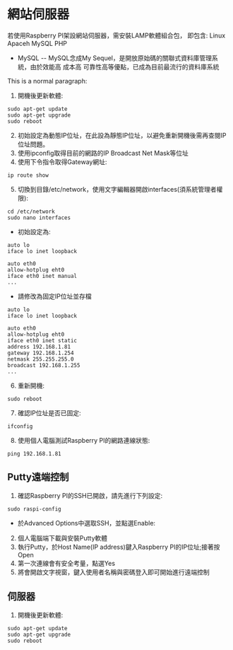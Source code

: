 # 網站伺服器

若使用Raspberry PI架設網站伺服器，需安裝LAMP軟體組合包，
即包含: Linux Apaceh MySQL PHP

- MySQL
-- MySQL念成My Sequel，是開放原始碼的關聯式資料庫管理系統，由於效能高 成本高 可靠性高等優點，已成為目前最流行的資料庫系統
<p>This is a normal paragraph:</p>

1. 開機後更新軟體:
<pre><code>sudo apt-get update
sudo apt-get upgrade
sudo reboot
</code></pre>
2. 初始設定為動態IP位址，在此設為靜態IP位址，以避免重新開機後需再查閱IP位址問題。
3. 使用ipconfig取得目前的網路的IP Broadcast Net Mask等位址
4. 使用下令指令取得Gateway網址:
<pre><code>ip route show
</code></pre>
5. 切換到目錄/etc/network，使用文字編輯器開啟interfaces(須系統管理者權限):
<pre><code>cd /etc/network
sudo nano interfaces
</code></pre>
- 初始設定為:
<pre><code>auto lo
iface lo inet loopback

auto eth0
allow-hotplug eht0
iface eth0 inet manual
...
</code></pre>
- 請修改為固定IP位址並存檔
<pre><code>auto lo
iface lo inet loopback

auto eth0
allow-hotplug eht0
iface eth0 inet static
address 192.168.1.81
gateway 192.168.1.254
netmask 255.255.255.0
broadcast 192.168.1.255
...
</code></pre>
6. 重新開機:
<pre><code>sudo reboot
</code></pre>
7. 確認IP位址是否已固定:
<pre><code>ifconfig
</code></pre>
8. 使用個人電腦測試Raspberry PI的網路連線狀態:
<pre><code>ping 192.168.1.81
</code></pre>

## Putty遠端控制
1. 確認Raspberry PI的SSH已開啟，請先進行下列設定:
<pre><code>sudo raspi-config
</code></pre>
- 於Advanced Options中選取SSH，並點選Enable:
2. 個人電腦端下載與安裝Putty軟體
3. 執行Putty，於Host Name(IP address)鍵入Raspberry PI的IP位址;接著按Open
4. 第一次連線會有安全考量，點選Yes
5. 將會開啟文字視窗，鍵入使用者名稱與密碼登入即可開始進行遠端控制

## 伺服器
1. 開機後更新軟體:
<pre><code>sudo apt-get update
sudo apt-get upgrade
sudo reboot
</code></pre>

